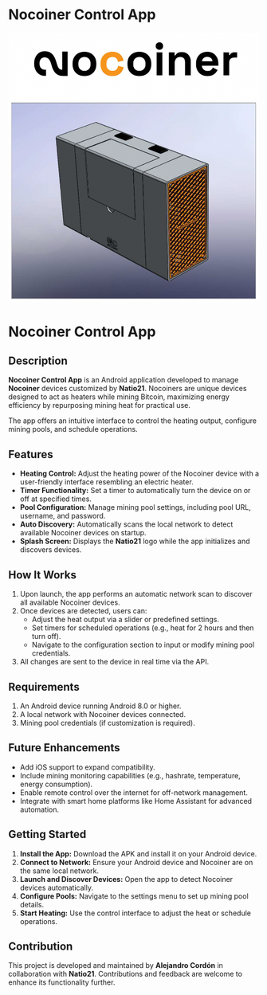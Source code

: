# Nocoiner Control App


![Nocoiner control](/images/nocoinerphoto.png)


# Nocoiner Control App

## Description
**Nocoiner Control App** is an Android application developed to manage **Nocoiner** devices customized by **Natio21**. Nocoiners are unique devices designed to act as heaters while mining Bitcoin, maximizing energy efficiency by repurposing mining heat for practical use.

The app offers an intuitive interface to control the heating output, configure mining pools, and schedule operations.

## Features
- **Heating Control:** Adjust the heating power of the Nocoiner device with a user-friendly interface resembling an electric heater.
- **Timer Functionality:** Set a timer to automatically turn the device on or off at specified times.
- **Pool Configuration:** Manage mining pool settings, including pool URL, username, and password.
- **Auto Discovery:** Automatically scans the local network to detect available Nocoiner devices on startup.
- **Splash Screen:** Displays the **Natio21** logo while the app initializes and discovers devices.

## How It Works
1. Upon launch, the app performs an automatic network scan to discover all available Nocoiner devices.
2. Once devices are detected, users can:
   - Adjust the heat output via a slider or predefined settings.
   - Set timers for scheduled operations (e.g., heat for 2 hours and then turn off).
   - Navigate to the configuration section to input or modify mining pool credentials.
3. All changes are sent to the device in real time via the API.

## Requirements
1. An Android device running Android 8.0 or higher.
2. A local network with Nocoiner devices connected.
3. Mining pool credentials (if customization is required).

## Future Enhancements
- Add iOS support to expand compatibility.
- Include mining monitoring capabilities (e.g., hashrate, temperature, energy consumption).
- Enable remote control over the internet for off-network management.
- Integrate with smart home platforms like Home Assistant for advanced automation.

## Getting Started
1. **Install the App:** Download the APK and install it on your Android device.
2. **Connect to Network:** Ensure your Android device and Nocoiner are on the same local network.
3. **Launch and Discover Devices:** Open the app to detect Nocoiner devices automatically.
4. **Configure Pools:** Navigate to the settings menu to set up mining pool details.
5. **Start Heating:** Use the control interface to adjust the heat or schedule operations.

## Contribution
This project is developed and maintained by **Alejandro Cordón** in collaboration with **Natio21**. Contributions and feedback are welcome to enhance its functionality further.
